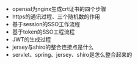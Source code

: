 - openssl为nginx生成crt证书的四个步骤
- https的通讯过程、三个随机数的作用
- 基于session的SSO工作流程
- 基于token的SSO工程流程
- JWT的生成过程
- jersey与shiro的整合连接点是什么
- servlet、spring、jersey、shiro是怎么整合起来的